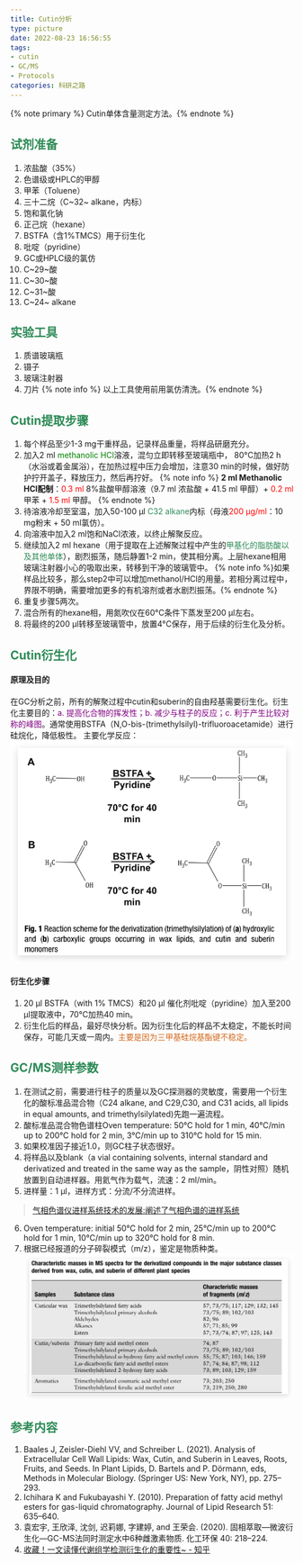 ```yaml
---
title: Cutin分析
type: picture
date: 2022-08-23 16:56:55
tags:
- cutin
- GC/MS
- Protocols
categories: 科研之路
---
```


<meta name="referrer" content="no-referrer" />


{% note primary %} Cutin单体含量测定方法。{% endnote %}

<!--more-->

## <font color=seagreen>试剂准备</font>
1. 浓盐酸（35%）
2. 色谱级或HPLC的甲醇
3. 甲苯（Toluene）
4. 三十二烷（C~32~ alkane，内标）
5. 饱和氯化钠
6. 正己烷（hexane）
7. BSTFA（含1%TMCS）用于衍生化
8. 吡啶（pyridine）
9. GC或HPLC级的氯仿
10. C~29~酸
11. C~30~酸
12. C~31~酸
13. C~24~ alkane

## <font color=seagreen>实验工具</font>
1. 质谱玻璃瓶
2. 镊子
3. 玻璃注射器
4. 刀片
{% note info %} 以上工具使用前用氯仿清洗。{% endnote %}

## <font color=seagreen>Cutin提取步骤</font>
1. 每个样品至少1-3 mg干重样品，记录样品重量，将样品研磨充分。
2. 加入2 ml <font color=green>methanolic HCl</font>溶液，混匀立即转移至玻璃瓶中， 80°C加热2 h（水浴或着金属浴），在加热过程中压力会增加，注意30 min的时候，做好防护拧开盖子，释放压力，然后再拧好。
{% note info %} 
**2 ml Methanolic HCl配制**：<font color=red>0.3 ml</font> 8%盐酸甲醇溶液（9.7 ml 浓盐酸 + 41.5 ml 甲醇）+ <font color=red>0.2 ml</font> 甲苯 + <font color=red>1.5 ml</font> 甲醇。
{% endnote %}
3. 待溶液冷却至室温，加入50-100 µl <font color=seagreen>C32 alkane</font>内标（母液<font color=red>200 µg/ml</font>：10 mg粉末 + 50 ml氯仿）。
4. 向溶液中加入2 ml饱和NaCl浓液，以终止解聚反应。
5. 继续加入2 ml hexane（用于提取在上述解聚过程中产生的<font color=seagreen>甲基化的脂肪酸以及其他单体</font>），剧烈振荡，随后静置1-2 min，使其相分离。上层hexane相用玻璃注射器小心的吸取出来，转移到干净的玻璃管中。
{% note info %}如果样品比较多，那么step2中可以增加methanol/HCl的用量。若相分离过程中，界限不明确，需要增加更多的有机溶剂或者水剧烈振荡。{% endnote %}
6. 重复步骤5两次。
7. 混合所有的hexane相，用氮吹仪在60°C条件下蒸发至200 µl左右。
8. 将最终的200 µl转移至玻璃管中，放置4°C保存，用于后续的衍生化及分析。

## <font color=seagreen>Cutin衍生化</font>

#### 原理及目的
在GC分析之前，所有的解聚过程中cutin和suberin的自由羟基需要衍生化。衍生化主要目的：<font color=purple>a. 提高化合物的挥发性；b. 减少与柱子的反应；c. 利于产生比较对称的峰图</font>。通常使用BSTFA（N,O-bis-(trimethylsilyl)-trifluoroacetamide）进行硅烷化，降低极性。
主要化学反应：
![2022-08-24-RWxjnd](https://raw.githubusercontent.com/Lxmic/Picture-bed/master/uPic/2022-08-24-RWxjnd.png)

#### 衍生化步骤
1. 20 µl BSTFA（with 1% TMCS）和20 µl 催化剂吡啶（pyridine）加入至200 µl提取液中，70°C加热40 min。
2. 衍生化后的样品，最好尽快分析。因为衍生化后的样品不太稳定，不能长时间保存，可能几天或一周内。<font color=chocolate>主要是因为三甲基硅烷基酯键不稳定。</font>


## <font color=seagreen>GC/MS测样参数</font>
1. 在测试之前，需要进行柱子的质量以及GC探测器的灵敏度，需要用一个衍生化的酸标准品混合物（C24 alkane, and C29,C30, and C31 acids, all lipids in equal amounts, and trimethylsilylated)先跑一遍流程。
2. 酸标准品混合物色谱柱Oven temperature: 50°C hold for 1 min, 40°C/min up to 200°C hold for 2 min, 3°C/min up to 310°C hold for 15 min.
3. 如果校准因子接近1.0，则GC柱子状态很好。
4. 将样品以及blank（a vial containing solvents, internal standard and derivatized and treated in the same way as the sample，阴性对照）随机放置到自动进样器。用氦气作为载气，流速：2 ml/min。
5. 进样量：1 µl，进样方式：分流/不分流进样。
> [气相色谱仪进样系统技术的发展:阐述了气相色谱的进样系统](https://m.antpedia.com/news/2503736.html)

6. Oven temperature: initial 50°C hold for 2 min, 25°C/min up to 200°C hold for 1 min, 10°C/min up to 320°C hold for 8 min.
7. 根据已经报道的分子碎裂模式（m/z），鉴定是物质种类。
![2022-08-24-f5c94p](https://raw.githubusercontent.com/Lxmic/Picture-bed/master/uPic/2022-08-24-f5c94p.png)

## <font color=seagreen>参考内容</font>
1. Baales J, Zeisler-Diehl VV, and Schreiber L. (2021). Analysis of Extracellular Cell Wall Lipids: Wax, Cutin, and Suberin in Leaves, Roots, Fruits, and Seeds. In Plant Lipids, D. Bartels and P. Dörmann, eds, Methods in Molecular Biology. (Springer US: New York, NY), pp. 275–293.
2. Ichihara K and Fukubayashi Y. (2010). Preparation of fatty acid methyl esters for gas-liquid chromatography. Journal of Lipid Research 51: 635–640.
3. 袁宏宇, 王欣泽, 沈剑, 迟莉娜, 字建婷, and 王荣会. (2020). 固相萃取—微波衍生化—GC-MS法同时测定水中6种雌激素物质. 化工环保 40: 218–224.
4. [收藏！一文读懂代谢组学检测衍生化的重要性~ \- 知乎](https://zhuanlan.zhihu.com/p/351609640)